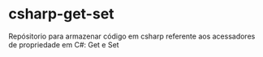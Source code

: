 # csharp-get-set
Repósitorio para armazenar código em csharp referente aos acessadores de propriedade em C#: Get e Set
